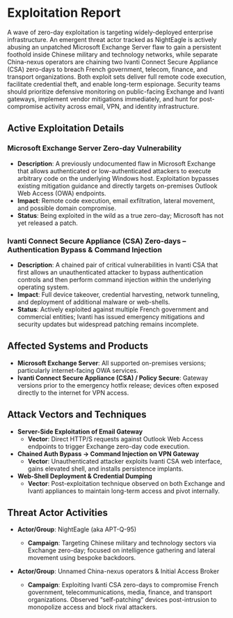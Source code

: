 # Exploitation Report  

A wave of zero-day exploitation is targeting widely-deployed enterprise infrastructure.  An emergent threat actor tracked as NightEagle is actively abusing an unpatched Microsoft Exchange Server flaw to gain a persistent foothold inside Chinese military and technology networks, while separate China-nexus operators are chaining two Ivanti Connect Secure Appliance (CSA) zero-days to breach French government, telecom, finance, and transport organizations.  Both exploit sets deliver full remote code execution, facilitate credential theft, and enable long-term espionage.  Security teams should prioritize defensive monitoring on public-facing Exchange and Ivanti gateways, implement vendor mitigations immediately, and hunt for post-compromise activity across email, VPN, and identity infrastructure.  

## Active Exploitation Details  

### Microsoft Exchange Server Zero-day Vulnerability  
- **Description**: A previously undocumented flaw in Microsoft Exchange that allows authenticated or low-authenticated attackers to execute arbitrary code on the underlying Windows host.  Exploitation bypasses existing mitigation guidance and directly targets on-premises Outlook Web Access (OWA) endpoints.  
- **Impact**: Remote code execution, email exfiltration, lateral movement, and possible domain compromise.  
- **Status**: Being exploited in the wild as a true zero-day; Microsoft has not yet released a patch.  

### Ivanti Connect Secure Appliance (CSA) Zero-days – Authentication Bypass & Command Injection  
- **Description**: A chained pair of critical vulnerabilities in Ivanti CSA that first allows an unauthenticated attacker to bypass authentication controls and then perform command injection within the underlying operating system.  
- **Impact**: Full device takeover, credential harvesting, network tunneling, and deployment of additional malware or web-shells.  
- **Status**: Actively exploited against multiple French government and commercial entities; Ivanti has issued emergency mitigations and security updates but widespread patching remains incomplete.  

## Affected Systems and Products  

- **Microsoft Exchange Server**: All supported on-premises versions; particularly internet-facing OWA services.  
- **Ivanti Connect Secure Appliance (CSA) / Policy Secure**: Gateway versions prior to the emergency hotfix release; devices often exposed directly to the internet for VPN access.  

## Attack Vectors and Techniques  

- **Server-Side Exploitation of Email Gateway**  
  - **Vector**: Direct HTTP/S requests against Outlook Web Access endpoints to trigger Exchange zero-day code execution.  
- **Chained Auth Bypass → Command Injection on VPN Gateway**  
  - **Vector**: Unauthenticated attacker exploits Ivanti CSA web interface, gains elevated shell, and installs persistence implants.  
- **Web-Shell Deployment & Credential Dumping**  
  - **Vector**: Post-exploitation technique observed on both Exchange and Ivanti appliances to maintain long-term access and pivot internally.  

## Threat Actor Activities  

- **Actor/Group**: NightEagle (aka APT-Q-95)  
  - **Campaign**: Targeting Chinese military and technology sectors via Exchange zero-day; focused on intelligence gathering and lateral movement using bespoke backdoors.  

- **Actor/Group**: Unnamed China-nexus operators & Initial Access Broker  
  - **Campaign**: Exploiting Ivanti CSA zero-days to compromise French government, telecommunications, media, finance, and transport organizations.  Observed “self-patching” devices post-intrusion to monopolize access and block rival attackers.